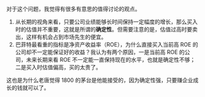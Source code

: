 对于这个问题，我觉得有很多有意思的值得讨论的观点。

1. 从长期的视角来看，只要公司业绩能够长时间保持一定幅度的增长，那么买入时的估值并不重要，这就是所谓的**确定性**。但需要注意的是，估值过高时要卖出，这样有机会占到市场先生的便宜。
2. 巴菲特最看重的指标是净资产收益率（ROE），为什么直接买入当前高 ROE 的公司却不一定能保证好的收益？我认为有两个原因，一是当前高 ROE 的公司，未来长期来看 ROE 不一定能一直保持现在的水平，也就是确定性不够；二是买入时估值偏高，买的太贵了。

这也是为什么老唐觉得 1800 的茅台是他能接受的，因为确定性强，只要赚企业成长的钱就可以了。
